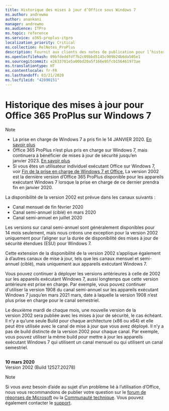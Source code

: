 ```yaml
---
title: Historique des mises à jour d’Office sous Windows 7
ms.author: andrewmo
author: anankani
manager: andrewmo
ms.audience: ITPro
ms.topic: reference
ms.service: o365-proplus-itpro
localization_priority: Critical
ms.collection: RelNotes_ProPlus
description: Fournit aux clients des notes de publication pour l’historique des mises à jour d’Office 365 ProPlus pour Windows 7
ms.openlocfilehash: 09bfdeddfdf7b2c09bbd5145c909b24b6da505e1
ms.sourcegitcommit: e2633701e5a00bd20a5f166e95fcb156461973ae
ms.translationtype: HT
ms.contentlocale: fr-FR
ms.lasthandoff: 03/21/2020
ms.locfileid: "42890151"
---
```

# <a name="update-history-for-office-365-proplus-on-windows-7"></a>Historique des mises à jour pour Office 365 ProPlus sur Windows 7 

 > [!NOTE]
>
>- La prise en charge de Windows 7 a pris fin le 14 JANVIER 2020. [En savoir plus](https://www.microsoft.com/microsoft-365/windows/end-of-windows-7-support?rtc=1)
>- Office 365 ProPlus n’est plus pris en charge sur Windows 7, mais continuera à bénéficier de mises à jour de sécurité jusqu’en janvier 2023. [En savoir plus](https://docs.microsoft.com/DeployOffice/windows-7-support)
>- Si vous êtes un utilisateur individuel exécutant Office sur Windows 7, voir [Fin de la prise en charge de Windows 7 et Office.](https://support.office.com/en-us/article/windows-7-end-of-support-and-office-78f20fab-b57b-44d7-8368-06a8493f3cb9?ui=en-US&rs=en-US&ad=US)
La version 2002 est la dernière version d’Office 365 ProPlus disponible pour les appareils exécutant Windows 7 lorsque la prise en charge de ce dernier prendra fin en janvier 2020.  

La disponibilité de la version 2002 est prévue dans les canaux suivants :
- Canal mensuel de fin février 2020
- Canal semi-annuel (ciblé) en mars 2020
- Canal semi-annuel en juillet 2020

Les versions sur canal semi-annuel sont généralement disponibles pour 14 mois seulement, mais nous créons une exception pour la version 2002 uniquement pour l’aligner sur la durée de disponibilité des mises à jour de sécurité étendues (ESU) pour Windows 7.

Cette extension de la disponibilité de la version 2002 s’applique également à d’autres canaux de mise à jour, tels que les canaux mensuel et semi-annuel (ciblé), mais uniquement aux appareils exécutant Windows 7.

Vous pouvez continuer à déployer les versions antérieures à celle de 2002 sur les appareils exécutant Windows 7, aussi longtemps que cette version antérieure est prise en charge. Par exemple, vous pouvez continuer d'utiliser la version 1908 du canal semi-annuel sur les appareils exécutant Windows 7 jusqu’en mars 2021 mars, date à laquelle la version 1908 n’est plus prise en charge pour le canal semestriel.

Le deuxième mardi de chaque mois, une nouvelle version de la version 2002 sera publiée avec les mises à jour de sécurité, le cas échéant. Il n’y a qu’une seule Build pour chaque architecture (x86 ou x64) et elle peut être utilisée avec le canal de mise à jour que vous avez déployé. Il n’y a pas de build distincte de la version 2002 pour chaque canal. Par exemple, vous pouvez utiliser la même build pour mettre à jour les appareils exécutant Windows 7 qui utilisent un canal mensuel ou qui utilisent un canal semestriel.

##

[//]: # (NE PAS SUPPRIMER)

**10 mars 2020**<br/>
Version 2002 (Build 12527.20278)<br/>




> [!NOTE]
> Si vous avez besoin d’aide au sujet d’un problème lié à l’utilisation d’Office, nous vous recommandons de publier votre question sur le [forum de réponses de Microsoft](https://answers.microsoft.com/) ou la [Communauté technique](https://techcommunity.microsoft.com/). Vous pouvez également contacter le [support](https://support.microsoft.com/contactus).
